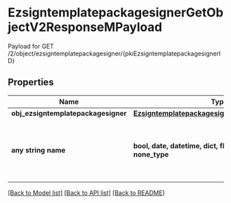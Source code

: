 # EzsigntemplatepackagesignerGetObjectV2ResponseMPayload

Payload for GET /2/object/ezsigntemplatepackagesigner/{pkiEzsigntemplatepackagesignerID}

## Properties
Name | Type | Description | Notes
------------ | ------------- | ------------- | -------------
**obj_ezsigntemplatepackagesigner** | [**EzsigntemplatepackagesignerResponseCompound**](EzsigntemplatepackagesignerResponseCompound.md) |  | 
**any string name** | **bool, date, datetime, dict, float, int, list, str, none_type** | any string name can be used but the value must be the correct type | [optional]

[[Back to Model list]](../README.md#documentation-for-models) [[Back to API list]](../README.md#documentation-for-api-endpoints) [[Back to README]](../README.md)



